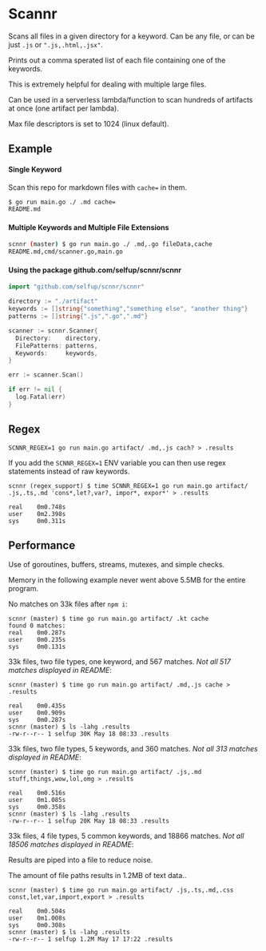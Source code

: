 # Scannr

Scans all files in a given directory for a keyword. Can be any file, or can be just `.js` or `".js,.html,.jsx"`.

Prints out a comma sperated list of each file containing one of the keywords.

This is extremely helpful for dealing with multiple large files.

Can be used in a serverless lambda/function to scan hundreds of artifacts at once (one artifact per lambda).

Max file descriptors is set to 1024 (linux default).

## Example

#### Single Keyword

Scan this repo for markdown files with `cache=` in them.

```bash
$ go run main.go ./ .md cache=
README.md
```

#### Multiple Keywords and Multiple File Extensions

```bash
scnnr (master) $ go run main.go ./ .md,.go fileData,cache
README.md,cmd/scanner.go,main.go
```

#### Using the package github.com/selfup/scnnr/scnnr

```go
import "github.com/selfup/scnnr/scnnr"

directory := "./artifact"
keywords := []string{"something","something else", "another thing"}
patterns := []string{".js",".go",".md"}

scanner := scnnr.Scanner{
  Directory:    directory,
  FilePatterns: patterns,
  Keywords:     keywords,
}

err := scanner.Scan()

if err != nil {
  log.Fatal(err)
}
```

## Regex

`SCNNR_REGEX=1 go run main.go artifact/ .md,.js cach? > .results`

If you add the `SCNNR_REGEX=1` ENV variable you can then use regex statements instead of raw keywords.

```
scnnr (regex_support) $ time SCNNR_REGEX=1 go run main.go artifact/ .js,.ts,.md 'cons*,let?,var?, impor*, expor*' > .results

real    0m0.748s
user    0m2.398s
sys     0m0.311s
```

## Performance

Use of goroutines, buffers, streams, mutexes, and simple checks.

Memory in the following example never went above 5.5MB for the entire program.

No matches on 33k files after `npm i`:

```
scnnr (master) $ time go run main.go artifact/ .kt cache
found 0 matches:
real    0m0.287s
user    0m0.235s
sys     0m0.131s
```

33k files, two file types, one keyword, and 567 matches. _Not all 517 matches displayed in README_:

```
scnnr (master) $ time go run main.go artifact/ .md,.js cache > .results

real    0m0.435s
user    0m0.909s
sys     0m0.287s
scnnr (master) $ ls -lahg .results
-rw-r--r-- 1 selfup 30K May 18 08:33 .results
```

33k files, two file types, 5 keywords, and 360 matches. _Not all 313 matches displayed in README_:

```
scnnr (master) $ time go run main.go artifact/ .js,.md stuff,things,wow,lol,omg > .results

real    0m0.516s
user    0m1.085s
sys     0m0.358s
scnnr (master) $ ls -lahg .results
-rw-r--r-- 1 selfup 20K May 18 08:33 .results
```

33k files, 4 file types, 5 common keywords, and 18866 matches. _Not all 18506 matches displayed in README_:

Results are piped into a file to reduce noise.

The amount of file paths results in 1.2MB of text data..

```
scnnr (master) $ time go run main.go artifact/ .js,.ts,.md,.css const,let,var,import,export > .results

real    0m0.504s
user    0m1.008s
sys     0m0.308s
scnnr (master) $ ls -lahg .results
-rw-r--r-- 1 selfup 1.2M May 17 17:22 .results
```
